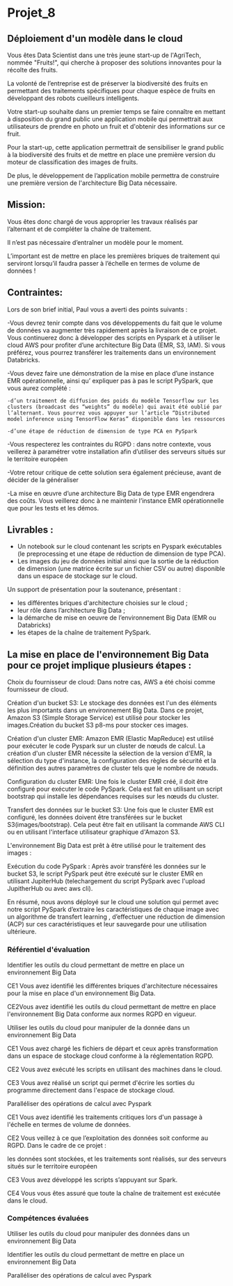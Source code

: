 # Projet_8
## Déploiement d'un modèle dans le cloud

Vous êtes Data Scientist dans une très jeune start-up de l'AgriTech, nommée  "Fruits!", qui cherche à proposer des solutions innovantes pour la récolte des fruits.

La volonté de l’entreprise est de préserver la biodiversité des fruits en permettant des traitements spécifiques pour chaque espèce de fruits en développant des robots cueilleurs intelligents.

Votre start-up souhaite dans un premier temps se faire connaître en mettant à disposition du grand public une application mobile qui permettrait aux utilisateurs de prendre en photo un fruit et d'obtenir des informations sur ce fruit.

Pour la start-up, cette application permettrait de sensibiliser le grand public à la biodiversité des fruits et de mettre en place une première version du moteur de classification des images de fruits.

De plus, le développement de l’application mobile permettra de construire une première version de l'architecture Big Data nécessaire.

## Mission:

Vous êtes donc chargé de vous approprier les travaux réalisés par l’alternant et de compléter la chaîne de traitement.

Il n’est pas nécessaire d’entraîner un modèle pour le moment.

L’important est de mettre en place les premières briques de traitement qui serviront lorsqu’il faudra passer à l’échelle en termes de volume de données !

## Contraintes:

Lors de son brief initial, Paul vous a averti des points suivants :

-Vous devrez tenir compte dans vos développements du fait que le volume de données va augmenter très rapidement après la livraison de ce projet. Vous continuerez donc à développer des scripts en Pyspark et à utiliser le cloud AWS pour profiter d’une architecture Big Data (EMR, S3, IAM). Si vous préférez, vous pourrez transférer les traitements dans un environnement Databricks.

-Vous devez faire une démonstration de la mise en place d’une instance EMR opérationnelle, ainsi qu’ expliquer pas à pas le script PySpark, que vous aurez complété : 

	-d’un traitement de diffusion des poids du modèle Tensorflow sur les clusters (broadcast des “weights” du modèle) qui avait été oublié par 	l’alternant. Vous pourrez vous appuyer sur l’article “Distributed model inference using TensorFlow Keras” disponible dans les ressources

	-d’une étape de réduction de dimension de type PCA en PySpark 

-Vous respecterez les contraintes du RGPD : dans notre contexte, vous veillerez à paramétrer votre installation afin d’utiliser des serveurs situés sur le territoire européen 

-Votre retour critique de cette solution sera également précieuse, avant de décider de la généraliser

-La mise en œuvre d’une architecture Big Data de type EMR engendrera des coûts. Vous veillerez donc à ne maintenir l’instance EMR opérationnelle que pour les tests et les démos.

## Livrables :

- Un notebook sur le cloud contenant les scripts en Pyspark exécutables (le preprocessing et une étape de réduction de dimension de type PCA).
- Les images du jeu de données initial ainsi que la sortie de la réduction de dimension (une matrice écrite sur un fichier CSV ou autre) disponible dans un espace de stockage sur le cloud.

Un support de présentation pour la soutenance, présentant :
- les différentes briques d'architecture choisies sur le cloud ;
- leur rôle dans l’architecture Big Data ;
- la démarche de mise en oeuvre de l’environnement Big Data (EMR ou Databricks)
- les étapes de la chaîne de traitement PySpark.

## La mise en place de l'environnement Big Data pour ce projet implique plusieurs étapes :

Choix du fournisseur de cloud: Dans notre cas, AWS a été choisi comme fournisseur de cloud.

Création d'un bucket S3: Le stockage des données est l'un des éléments les plus importants dans un environnement Big Data. Dans ce projet, Amazon S3 (Simple Storage Service) est utilisé pour stocker les images.Création du bucket S3 p8-ms pour stocker ces images.

Création d'un cluster EMR: Amazon EMR (Elastic MapReduce) est utilisé pour exécuter le code Pyspark sur un cluster de nœuds de calcul. La création d'un cluster EMR nécessite la sélection de la version d'EMR, la sélection du type d'instance, la configuration des règles de sécurité et la définition des autres paramètres de cluster tels que le nombre de nœuds.

Configuration du cluster EMR: Une fois le cluster EMR créé, il doit être configuré pour exécuter le code PySpark. Cela est fait en utilisant un script bootstrap qui installe les dépendances requises sur les nœuds du cluster.

Transfert des données sur le bucket S3: Une fois que le cluster EMR est configuré, les données doivent être transférées sur le bucket S3(images/bootstrap). Cela peut être fait en utilisant la commande AWS CLI ou en utilisant l'interface utilisateur graphique d'Amazon S3.

L'environnement Big Data est prêt à être utilisé pour le traitement des images :

Exécution du code PySpark : Après avoir transféré les données sur le bucket S3, le script PySpark peut être exécuté sur le cluster EMR en utilisant JupiterHub (telechargement du script PySpark avec l'upload JupitherHub ou avec aws cli).

En résumé, nous avons déployé sur le cloud une
solution qui permet avec notre script PySpark
d’extraire les caractéristiques de chaque image
avec un algorithme de transfert learning ,
d’effectuer une réduction de dimension (ACP)
sur ces caractéristiques et leur sauvegarde pour
une utilisation ultérieure.

### Référentiel d'évaluation

Identifier les outils du cloud permettant de mettre en place un environnement Big Data

CE1 Vous avez identifié les différentes briques d'architecture nécessaires pour la mise en place d'un environnement Big Data.

CE2Vous avez identifié les outils du cloud permettant de mettre en place l'environnement Big Data conforme aux normes RGPD en vigueur. 

Utiliser les outils du cloud pour manipuler de la donnée dans un environnement Big Data

CE1 Vous avez chargé les fichiers de départ et ceux après transformation dans un espace de stockage cloud conforme à la réglementation RGPD.

CE2 Vous avez exécuté les scripts en utilisant des machines dans le cloud.

CE3 Vous avez réalisé un script qui permet d'écrire les sorties du programme directement dans l'espace de stockage cloud.

Paralléliser des opérations de calcul avec Pyspark

CE1 Vous avez identifié les traitements critiques lors d'un passage à l'échelle en termes de volume de données.

CE2 Vous veillez à ce que l’exploitation des données soit conforme au RGPD. Dans le cadre de ce projet : 

les données sont stockées, et les traitements sont réalisés, sur des serveurs situés sur le territoire européen

CE3 Vous avez développé les scripts s’appuyant sur Spark.

CE4 Vous vous êtes assuré que toute la chaîne de traitement est exécutée dans le cloud.

### Compétences évaluées

Utiliser les outils du cloud pour manipuler des données dans un environnement Big Data

Identifier les outils du cloud permettant de mettre en place un environnement Big Data

Paralléliser des opérations de calcul avec Pyspark
